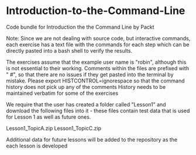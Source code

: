 # Introduction-to-the-Command-Line
Code bundle for Introduction the the Command Line by Packt


Note:
Since we are not dealing with source code, but interactive commands, each exercise has a text file with the commands for each step which can be directly pasted into a bash shell to verify the results.

The exercises assume that the example user name is "robin", although this is not essential to their working.
Comments within the files are prefixed with " #", so that there are no issues if they get pasted into the terminal by mistake.
Please export HISTCONTROL=ignorespace so that the command history does not pick up any of the comments
History needs to be maintained verbatim for some of the exercises

We require that the user has created a folder called "Lesson1" and download the following files into it - these files contain test data that is used for Lesson 1 as well as future ones.

Lesson1_TopicA.zip
Lesson1_TopicC.zip


Additional data for future lessons will be added to the repository as the each lesson is developed
